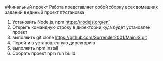 #Финальный проект
Работа представляет собой сборку всех домашних заданий в единый проект
#Установка
1. Установить Node.js, npm https://nodejs.org/en/
2. Открыть командную строку в директории куда будет установлен проект
3. выполнить git clone https://github.com/Surrender2001/MainJS.git
4. Перейти в установленную директорию
5. выполнить npm install
6. Собрать проект npm run build
